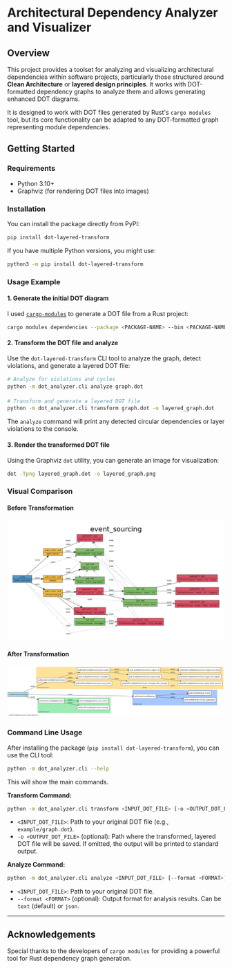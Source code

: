 # Architectural Dependency Analyzer and Visualizer

## Overview

This project provides a toolset for analyzing and visualizing architectural dependencies within software projects, particularly those structured around **Clean Architecture** or **layered design principles**. It works with DOT-formatted dependency graphs to analyze them and allows generating enhanced DOT diagrams.

It is designed to work with DOT files generated by Rust's `cargo modules` tool, but its core functionality can be adapted to any DOT-formatted graph representing module dependencies.

## Getting Started

### Requirements

* Python 3.10+
* Graphviz (for rendering DOT files into images)

### Installation

You can install the package directly from PyPI:

```bash
pip install dot-layered-transform
```

If you have multiple Python versions, you might use:

```bash
python3 -m pip install dot-layered-transform
```

### Usage Example

#### 1. Generate the initial DOT diagram

I used [`cargo-modules`](https://github.com/regexident/cargo-modules) to generate a DOT file from a Rust project:

```bash
cargo modules dependencies --package <PACKAGE-NAME> --bin <PACKAGE-NAME>  --no-externs --no-sysroot --no-fns --no-traits --no-types  --layout dot > graph.dot
```

#### 2. Transform the DOT file and analyze

Use the `dot-layered-transform` CLI tool to analyze the graph, detect violations, and generate a layered DOT file:

```bash
# Analyze for violations and cycles
python -m dot_analyzer.cli analyze graph.dot

# Transform and generate a layered DOT file
python -m dot_analyzer.cli transform graph.dot -o layered_graph.dot
```

The `analyze` command will print any detected circular dependencies or layer violations to the console.

#### 3. Render the transformed DOT file

Using the Graphviz `dot` utility, you can generate an image for visualization:

```bash
dot -Tpng layered_graph.dot -o layered_graph.png
```

### Visual Comparison

#### Before Transformation

![Before Transformation](./example/before_transformation.png)

#### After Transformation

![After Transformation](./example/after_transformation.png)

### Command Line Usage

After installing the package (`pip install dot-layered-transform`), you can use the CLI tool:

```bash
python -m dot_analyzer.cli --help
```

This will show the main commands.

**Transform Command:**

```bash
python -m dot_analyzer.cli transform <INPUT_DOT_FILE> [-o <OUTPUT_DOT_FILE>]
```

* `<INPUT_DOT_FILE>`: Path to your original DOT file (e.g., `example/graph.dot`).
* `-o <OUTPUT_DOT_FILE>` (optional): Path where the transformed, layered DOT file will be saved. If omitted, the output will be printed to standard output.

**Analyze Command:**

```bash
python -m dot_analyzer.cli analyze <INPUT_DOT_FILE> [--format <FORMAT>]
```

* `<INPUT_DOT_FILE>`: Path to your original DOT file.
* `--format <FORMAT>` (optional): Output format for analysis results. Can be `text` (default) or `json`.

---

## Acknowledgements

Special thanks to the developers of `cargo modules` for providing a powerful tool for Rust dependency graph generation.
